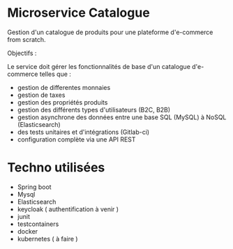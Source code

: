 # Microservice Catalogue


Gestion d'un catalogue de produits pour une plateforme d'e-commerce from scratch.

Objectifs :

Le service doit gérer les fonctionnalités de base d'un catalogue d'e-commerce telles que : 
- gestion de differentes monnaies
- gestion de taxes
- gestion des propriétés produits
- gestion des différents types d'utilisateurs (B2C, B2B)
- gestion asynchrone des données entre une base SQL (MySQL) à NoSQL (Elasticsearch)
- des tests unitaires et d'intégrations (Gitlab-ci)
- configuration complète via une API REST


# Techno utilisées

- Spring boot 
- Mysql
- Elasticsearch
- keycloak ( authentification à venir )
- junit 
- testcontainers
- docker
- kubernetes ( à faire )
